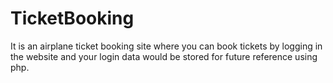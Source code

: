 # TicketBooking
It is an airplane ticket booking site where you can book tickets by logging in the website and your login data would be stored for future reference using php.

